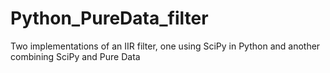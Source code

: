 # Python_PureData_filter
Two implementations of an IIR filter, one using SciPy in Python and another combining SciPy and Pure Data
